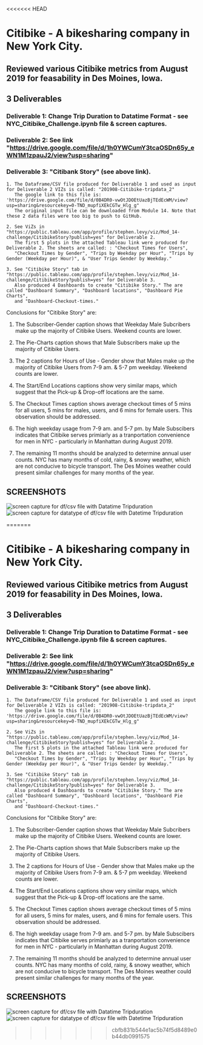 <<<<<<< HEAD
# Citibike - A bikesharing company in New York City.

## Reviewed various Citibike metrics from August 2019 for feasability in Des Moines, Iowa.

## 3 Deliverables
###     Deliverable 1: Change Trip Duration to Datatime Format - see NYC_Citibike_Challenge.ipynb file & screen captures.
###     Deliverable 2: See link "https://drive.google.com/file/d/1h0YWCumY3tcaOSDn65y_eWN1M1zpauJ2/view?usp=sharing"
###     Deliverable 3: "Citibank Story" (see above link).

    1. The Dataframe/CSV file produced for Deliverable 1 and used as input for Deliverable 2 VIZs is called: "201908-Citibike-tripdata_2" 
       The google link to this file is: 'https://drive.google.com/file/d/0B4DR0-vwOtJDOEtUazBjTEdEcWM/view?usp=sharing&resourcekey=0-TND_mupfiXEkCGTw_Hlg_g"
       The original input file can be downloaded from Module 14. Note that these 2 data files were too big to push to GitHub.

    2. See ViZs in "https://public.tableau.com/app/profile/stephen.levy/viz/Mod_14-challenge/CitibikeStory?publish=yes" for Deliverable 2.
       The first 5 plots in the attached Tableau link were produced for Deliverable 2. The sheets are called: : "Checkout Times for Users",
       "Checkout Times by Gender", "Trips by Weekday per Hour", "Trips by Gender (Weekday per Hour)", & "User Trips Gender by Weekday." 

    3. See "Citibike Story" tab in "https://public.tableau.com/app/profile/stephen.levy/viz/Mod_14-challenge/CitibikeStory?publish=yes" for Deliverable 3.
       Also produced 4 Dashboards to create "Citibike Story." The are called "Dashboard Summary", "Dashboard locations", "Dashboard Pie Charts", 
       and "Dashboard-Checkout-times."

Conclusions for "Citibike Story" are:

1. The Subscriber-Gender caption shows that Weekday Male Subcribers make up the majority of Citibike Users. Weekend counts are lower.

2. The Pie-Charts caption shows that Male Subscribers make up the majority of Citibike Users.

3. The 2 captions for Hours of Use - Gender show that Males make up the majority of Citibike Users from 7-9 am. & 5-7 pm weekday. Weekend counts are lower.

4. The Start/End Locations captions show very similar maps, which suggest that the Pick-up & Drop-off locations are the same.

5. The Checkout Times caption shows average checkout times of 5 mins for all users, 5 mins for males, users, and 6 mins for female users. This observation should be addressed.

6. The high weekday usage from 7-9  am. and 5-7 pm. by Male Subscibers indicates that Citibike serves primiarly as a tranportation convenience  for men in NYC - particularly in Manhattan during August 2019.

7. The remaining 11 months should be analyzed to determine annual user counts. NYC has many months of cold, rainy, & snowy weather, which are not conducive to bicycle transport. The Des Moines weather could present similar challenges for many months of the year.





## SCREENSHOTS


![screen capture for df/csv file with Datatime Tripduration](./df-screen-capture.PNG)
![screen capture for datatype of df/csv file with Datetime Tripduration](./datatype-screen-capture.PNG)





=======
# Citibike - A bikesharing company in New York City.

## Reviewed various Citibike metrics from August 2019 for feasability in Des Moines, Iowa.

## 3 Deliverables
###     Deliverable 1: Change Trip Duration to Datatime Format - see NYC_Citibike_Challenge.ipynb file & screen captures.
###     Deliverable 2: See link "https://drive.google.com/file/d/1h0YWCumY3tcaOSDn65y_eWN1M1zpauJ2/view?usp=sharing"
###     Deliverable 3: "Citibank Story" (see above link).

    1. The Dataframe/CSV file produced for Deliverable 1 and used as input for Deliverable 2 VIZs is called: "201908-Citibike-tripdata_2" 
       The google link to this file is: 'https://drive.google.com/file/d/0B4DR0-vwOtJDOEtUazBjTEdEcWM/view?usp=sharing&resourcekey=0-TND_mupfiXEkCGTw_Hlg_g"

    2. See ViZs in "https://public.tableau.com/app/profile/stephen.levy/viz/Mod_14-challenge/CitibikeStory?publish=yes" for Deliverable 2.
       The first 5 plots in the attached Tableau link were produced for Deliverable 2. The sheets are called: : "Checkout Times for Users",
       "Checkout Times by Gender", "Trips by Weekday per Hour", "Trips by Gender (Weekday per Hour)", & "User Trips Gender by Weekday." 

    3. See "Citibike Story" tab in "https://public.tableau.com/app/profile/stephen.levy/viz/Mod_14-challenge/CitibikeStory?publish=yes" for Deliverable 3.
       Also produced 4 Dashboards to create "Citibike Story." The are called "Dashboard Summary", "Dashboard locations", "Dashboard Pie Charts", 
       and "Dashboard-Checkout-times."

Conclusions for "Citibike Story" are:

1. The Subscriber-Gender caption shows that Weekday Male Subcribers make up the majority of Citibike Users. Weekend counts are lower.

2. The Pie-Charts caption shows that Male Subscribers make up the majority of Citibike Users.

3. The 2 captions for Hours of Use - Gender show that Males make up the majority of Citibike Users from 7-9 am. & 5-7 pm weekday. Weekend counts are lower.

4. The Start/End Locations captions show very similar maps, which suggest that the Pick-up & Drop-off locations are the same.

5. The Checkout Times caption shows average checkout times of 5 mins for all users, 5 mins for males, users, and 6 mins for female users. This observation should be addressed.

6. The high weekday usage from 7-9  am. and 5-7 pm. by Male Subscibers indicates that Citibike serves primiarly as a tranportation convenience  for men in NYC - particularly in Manhattan during August 2019.

7. The remaining 11 months should be analyzed to determine annual user counts. NYC has many months of cold, rainy, & snowy weather, which are not conducive to bicycle transport. The Des Moines weather could present similar challenges for many months of the year.





## SCREENSHOTS


![screen capture for df/csv file with Datatime Tripduration](./df-screen-capture.PNG)
![screen capture for datatype of df/csv file with Datetime Tripduration](./datatype-screen-capture.PNG)





>>>>>>> cbfb831b544e1ac5b74f5d8489e0b44db0991575
